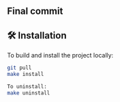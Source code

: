 ## Final commit

## 🛠️ Installation

To build and install the project locally:

```bash
git pull
make install

To uninstall:
make uninstall

